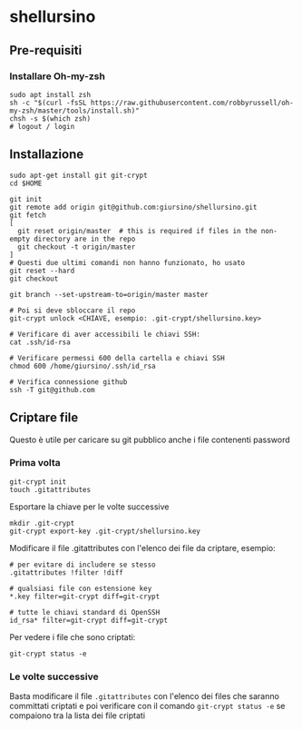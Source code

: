 # shellursino

## Pre-requisiti
### Installare Oh-my-zsh
```
sudo apt install zsh
sh -c "$(curl -fsSL https://raw.githubusercontent.com/robbyrussell/oh-my-zsh/master/tools/install.sh)"
chsh -s $(which zsh)
# logout / login

```

## Installazione
```
sudo apt-get install git git-crypt
cd $HOME

git init
git remote add origin git@github.com:giursino/shellursino.git
git fetch
[
  git reset origin/master  # this is required if files in the non-empty directory are in the repo
  git checkout -t origin/master
]
# Questi due ultimi comandi non hanno funzionato, ho usato
git reset --hard
git checkout

git branch --set-upstream-to=origin/master master

# Poi si deve sbloccare il repo
git-crypt unlock <CHIAVE, esempio: .git-crypt/shellursino.key>

# Verificare di aver accessibili le chiavi SSH:
cat .ssh/id-rsa

# Verificare permessi 600 della cartella e chiavi SSH
chmod 600 /home/giursino/.ssh/id_rsa

# Verifica connessione github
ssh -T git@github.com

```

## Criptare file
Questo è utile per caricare su git pubblico anche i file contenenti password
### Prima volta
```
git-crypt init
touch .gitattributes
```
Esportare la chiave per le volte successive
```
mkdir .git-crypt
git-crypt export-key .git-crypt/shellursino.key
```
Modificare il file .gitattributes con l'elenco dei file da criptare, esempio:
```
# per evitare di includere se stesso
.gitattributes !filter !diff

# qualsiasi file con estensione key
*.key filter=git-crypt diff=git-crypt

# tutte le chiavi standard di OpenSSH
id_rsa* filter=git-crypt diff=git-crypt
```

Per vedere i file che sono criptati:
```
git-crypt status -e
```
### Le volte successive
Basta modificare il file `.gitattributes` con l'elenco dei files che saranno committati criptati e poi verificare con il comando `git-crypt status -e` se compaiono tra la lista dei file criptati


